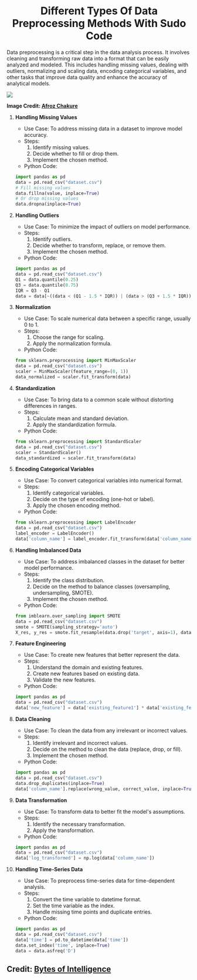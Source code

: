 
<div align="center">
      <h1><br/>Different Types Of Data Preprocessing Methods With Sudo Code</h1>
     </div>

Data preprocessing is a critical step in the data analysis process. It involves cleaning and transforming raw data into a format that can be easily analyzed and modeled. This includes handling missing values, dealing with outliers, normalizing and scaling data, encoding categorical variables, and other tasks that improve data quality and enhance the accuracy of analytical models.

![](https://www.googleapis.com/download/storage/v1/b/kaggle-forum-message-attachments/o/inbox%2F5658374%2F1a3f2cdc9c22052e1a0b08292ad9933d%2F0_C_ibLD-RscbJzjMq.webp?generation=1697719793764093&alt=media)

**Image Credit: [Afroz Chakure](https://afrozchakure.medium.com/)**

1. **Handling Missing Values**

    - Use Case: To address missing data in a dataset to improve model accuracy.
    - Steps:
        1. Identify missing values.
        2. Decide whether to fill or drop them.
        3. Implement the chosen method.
    - Python Code:

    ```python
    import pandas as pd
    data = pd.read_csv("dataset.csv")
    # Fill missing values
    data.fillna(value, inplace=True)
    # Or drop missing values
    data.dropna(inplace=True)
    ```

2. **Handling Outliers**

    - Use Case: To minimize the impact of outliers on model performance.
    - Steps:
        1. Identify outliers.
        2. Decide whether to transform, replace, or remove them.
        3. Implement the chosen method.
    - Python Code:

    ```python
    import pandas as pd
    data = pd.read_csv("dataset.csv")
    Q1 = data.quantile(0.25)
    Q3 = data.quantile(0.75)
    IQR = Q3 - Q1
    data = data[~((data < (Q1 - 1.5 * IQR)) | (data > (Q3 + 1.5 * IQR))).any(axis=1)]
    ```

3. **Normalization**

    - Use Case: To scale numerical data between a specific range, usually 0 to 1.
    - Steps:
        1. Choose the range for scaling.
        2. Apply the normalization formula.
    - Python Code:

    ```python
    from sklearn.preprocessing import MinMaxScaler
    data = pd.read_csv("dataset.csv")
    scaler = MinMaxScaler(feature_range=(0, 1))
    data_normalized = scaler.fit_transform(data)
    ```

4. **Standardization**

    - Use Case: To bring data to a common scale without distorting differences in ranges.
    - Steps:
        1. Calculate mean and standard deviation.
        2. Apply the standardization formula.
    - Python Code:

    ```python
    from sklearn.preprocessing import StandardScaler
    data = pd.read_csv("dataset.csv")
    scaler = StandardScaler()
    data_standardized = scaler.fit_transform(data)
    ```

5. **Encoding Categorical Variables**

    - Use Case: To convert categorical variables into numerical format.
    - Steps:
        1. Identify categorical variables.
        2. Decide on the type of encoding (one-hot or label).
        3. Apply the chosen encoding method.
    - Python Code:

    ```python
    from sklearn.preprocessing import LabelEncoder
    data = pd.read_csv("dataset.csv")
    label_encoder = LabelEncoder()
    data['column_name'] = label_encoder.fit_transform(data['column_name'])
    ```

6. **Handling Imbalanced Data**

    - Use Case: To address imbalanced classes in the dataset for better model performance.
    - Steps:
        1. Identify the class distribution.
        2. Decide on the method to balance classes (oversampling, undersampling, SMOTE).
        3. Implement the chosen method.
    - Python Code:

    ```python
    from imblearn.over_sampling import SMOTE
    data = pd.read_csv("dataset.csv")
    smote = SMOTE(sampling_strategy='auto')
    X_res, y_res = smote.fit_resample(data.drop('target', axis=1), data['target'])
    ```

7. **Feature Engineering**

    - Use Case: To create new features that better represent the data.
    - Steps:
        1. Understand the domain and existing features.
        2. Create new features based on existing data.
        3. Validate the new features.
    - Python Code:

    ```python
    import pandas as pd
    data = pd.read_csv("dataset.csv")
    data['new_feature'] = data['existing_feature1'] * data['existing_feature2']
    ```

8. **Data Cleaning**

    - Use Case: To clean the data from any irrelevant or incorrect values.
    - Steps:
        1. Identify irrelevant and incorrect values.
        2. Decide on the method to clean the data (replace, drop, or fill).
        3. Implement the chosen method.
    - Python Code:

    ```python
    import pandas as pd
    data = pd.read_csv("dataset.csv")
    data.drop_duplicates(inplace=True)
    data['column_name'].replace(wrong_value, correct_value, inplace=True)
    ```

9. **Data Transformation**

    - Use Case: To transform data to better fit the model's assumptions.
    - Steps:
        1. Identify the necessary transformation.
        2. Apply the transformation.
    - Python Code:

    ```python
    import pandas as pd
    data = pd.read_csv("dataset.csv")
    data['log_transformed'] = np.log(data['column_name'])
    ```

10. **Handling Time-Series Data**

    - Use Case: To preprocess time-series data for time-dependent analysis.
    - Steps:
        1. Convert the time variable to datetime format.
        2. Set the time variable as the index.
        3. Handle missing time points and duplicate entries.
    - Python Code:

    ```python
    import pandas as pd
    data = pd.read_csv("dataset.csv")
    data['time'] = pd.to_datetime(data['time'])
    data.set_index('time', inplace=True)
    data = data.asfreq('D')
    ```
## **Credit: <a href="https://github.com/BytesOfIntelligences">Bytes of Intelligence</a>**
